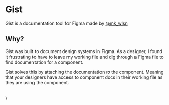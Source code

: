 # Gist

Gist is a documentation tool for Figma made by [@mk_wlsn](https://twitter.com/mk_wlsn)


## Why?

Gist was built to document design systems in Figma. As a designer, I found it frustrating to have to leave my working file and dig through a Figma file to find documentation for a component. 


Gist solves this by attaching the documentation *to* the component. Meaning that your designers have access to component docs in their working file as they are using the component. 

\
\
